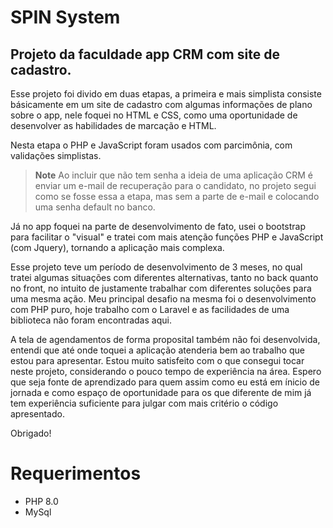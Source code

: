 # SPIN System
  ## Projeto da faculdade app CRM com site de cadastro.

  Esse projeto foi divido em duas etapas, a primeira e mais simplista consiste básicamente em um site de cadastro com algumas informações de plano sobre o app, nele foquei no HTML e CSS, como uma oportunidade de desenvolver as habilidades de marcação e HTML. 

  Nesta etapa o PHP e JavaScript foram usados com parcimônia, com validações simplistas. 

  > **Note**
  > Ao incluir que não tem senha a ideia de uma aplicação CRM é enviar um e-mail de recuperação para o candidato, no projeto segui como se fosse essa a etapa, mas sem a parte de e-mail e colocando uma senha default no banco.

  Já no app foquei na parte de desenvolvimento de fato, usei o bootstrap para facilitar o "visual" e tratei com mais atenção funções PHP e JavaScript (com Jquery), tornando a aplicação mais complexa. 

  Esse projeto teve um período de desenvolvimento de 3 meses, no qual tratei algumas situações com diferentes alternativas, tanto no back quanto no front, no intuito de justamente trabalhar com diferentes soluções para uma mesma ação. Meu principal desafio na mesma foi o desenvolvimento com PHP puro, hoje trabalho com o Laravel e as facilidades de uma biblioteca não foram encontradas aqui.  

  A tela de agendamentos de forma proposital também não foi desenvolvida, entendi que até onde toquei a aplicação atenderia bem ao trabalho que estou para apresentar. Estou muito satisfeito com o que consegui tocar neste projeto, considerando o pouco tempo de experiência na área. Espero que seja fonte de aprendizado para quem assim como eu está em ínicio de jornada e como espaço de oportunidade para os que diferente de mim já tem experiência suficiente para julgar com mais critério o código apresentado. 

  Obrigado! 
 
# Requerimentos
 - PHP 8.0
 - MySql



